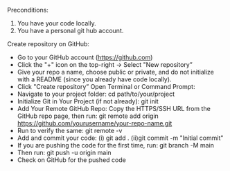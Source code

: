 Preconditions:
1. You have your code locally.
2. You have a personal git hub account.

Create repository on GitHub:
- Go to your GitHub account (https://github.com)
- Click the "+" icon on the top-right → Select "New repository”
- Give your repo a name, choose public or private, and do not initialize with a README (since you already have code locally).
- Click "Create repository”
  Open Terminal or Command Prompt: 
- Navigate to your project folder: cd path/to/your/project
- Initialize Git in Your Project (if not already): git init
- Add Your Remote GitHub Repo: Copy the HTTPS/SSH URL from the GitHub repo page, then run: git remote add origin https://github.com/yourusername/your-repo-name.git
- Run to verify the same: git remote -v
- Add and commit your code: (i) git add . (ii)git commit -m "Initial commit"
- If you are pushing the code for the first time, run: git branch -M main
- Then run: git push -u origin main
- Check on GitHub for the pushed code


